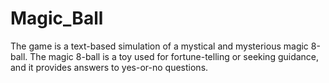 # Magic_Ball
The game is a text-based simulation of a mystical and mysterious magic 8-ball. 
The magic 8-ball is a toy used for fortune-telling or seeking guidance, and it provides answers to yes-or-no questions.
